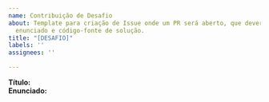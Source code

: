 ```yaml
---
name: Contribuição de Desafio
about: Template para criação de Issue onde um PR será aberto, que deverá conter o
  enunciado e código-fonte de solução.
title: "[DESAFIO]"
labels: ''
assignees: ''

---
```


**Título:**  
**Enunciado:**
